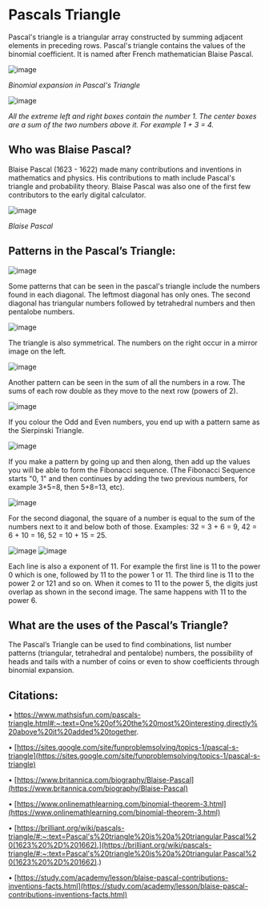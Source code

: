 # Pascals Triangle
Pascal's triangle is a triangular array constructed by summing adjacent elements in preceding rows. Pascal's triangle contains the values of the binomial coefficient. It is named after French mathematician Blaise Pascal.

![image](https://user-images.githubusercontent.com/66630745/84221436-dc1e4400-aaf2-11ea-8208-fbebc1355630.png)

*Binomial expansion in Pascal's Triangle*

![image](https://user-images.githubusercontent.com/66630745/84221468-ecceba00-aaf2-11ea-83da-59dfd9e25ae9.png)

*All the extreme left and right boxes contain the number 1. The center boxes are a sum of the two numbers above it. For example 1 + 3 = 4.*

## Who was Blaise Pascal? 
Blaise Pascal (1623 - 1622) made many contributions and inventions in mathematics and physics. His contributions to math include Pascal's triangle and probability theory. Blaise Pascal was also one of the first few contributors to the early digital calculator.

![image](https://user-images.githubusercontent.com/66630745/84221875-d5440100-aaf3-11ea-928e-da52a5a5f938.png)

*Blaise Pascal*

## Patterns in the Pascal’s Triangle:

![image](https://user-images.githubusercontent.com/66630745/84222027-32d84d80-aaf4-11ea-8f46-e90c3ec94b5c.png)

Some patterns that can be seen in the pascal's triangle include the numbers found in each diagonal. The leftmost diagonal has only ones. The second diagonal has triangular numbers followed by tetrahedral numbers and then pentalobe numbers. 

![image](https://user-images.githubusercontent.com/66630745/84222079-5a2f1a80-aaf4-11ea-9f64-41fe6f2c88ed.png)

The triangle is also symmetrical. The numbers on the right occur in a mirror image on the left.

![image](https://user-images.githubusercontent.com/66630745/84222127-78951600-aaf4-11ea-8fb1-d90b621290df.png)

Another pattern can be seen in the sum of all the numbers in a row. The sums of each row double as they move to the next row (powers of 2).

![image](https://user-images.githubusercontent.com/66630745/84222199-9ebab600-aaf4-11ea-879a-75aa9d494203.png)

If you colour the Odd and Even numbers, you end up with a pattern same as the Sierpinski Triangle.

![image](https://user-images.githubusercontent.com/66630745/84222289-d32e7200-aaf4-11ea-9815-00f1d376ff3b.png)

If you make a pattern by going up and then along, then add up the values you will be able to form the Fibonacci sequence. (The Fibonacci Sequence starts "0, 1" and then continues by adding the two previous numbers, for example 3+5=8, then 5+8=13, etc).

![image](https://user-images.githubusercontent.com/66630745/84222323-ed685000-aaf4-11ea-9924-760131250afd.png)

For the second diagonal, the square of a number is equal to the sum of the numbers next to it and below both of those. Examples: 32 = 3 + 6 = 9, 42 = 6 + 10 = 16, 52 = 10 + 15 = 25.

![image](https://user-images.githubusercontent.com/66630745/84222375-1557b380-aaf5-11ea-9e3d-b621654382b0.png)
![image](https://user-images.githubusercontent.com/66630745/84222416-2c96a100-aaf5-11ea-8a04-31f5c2ef2bd3.png)

Each line is also a exponent of 11. For example the first line is 11 to the power 0 which is one, followed by 11 to the power 1 or 11. The third line is 11 to the power 2 or 121 and so on. When it comes to 11 to the power 5, the digits just overlap as shown in the second image. The same happens with 11 to the power 6.

## What are the uses of the Pascal’s Triangle?

The Pascal’s Triangle can be used to find combinations, list number patterns (triangular, tetrahedral and pentalobe) numbers, the possibility of heads and tails with a number of coins or even to show coefficients through binomial expansion.

## Citations:

•  https://www.mathsisfun.com/pascals-triangle.html#:~:text=One%20of%20the%20most%20interesting,directly%20above%20it%20added%20together.

•  [https://sites.google.com/site/funproblemsolving/topics-1/pascal-s-triangle](https://sites.google.com/site/funproblemsolving/topics-1/pascal-s-triangle)

•  [https://www.britannica.com/biography/Blaise-Pascal](https://www.britannica.com/biography/Blaise-Pascal)

•  [https://www.onlinemathlearning.com/binomial-theorem-3.html](https://www.onlinemathlearning.com/binomial-theorem-3.html)

•  [https://brilliant.org/wiki/pascals-triangle/#:~:text=Pascal's%20triangle%20is%20a%20triangular,Pascal%20(1623%20%2D%201662).](https://brilliant.org/wiki/pascals-triangle/#:~:text=Pascal's%20triangle%20is%20a%20triangular,Pascal%20(1623%20%2D%201662).)

•  [https://study.com/academy/lesson/blaise-pascal-contributions-inventions-facts.html](https://study.com/academy/lesson/blaise-pascal-contributions-inventions-facts.html)
